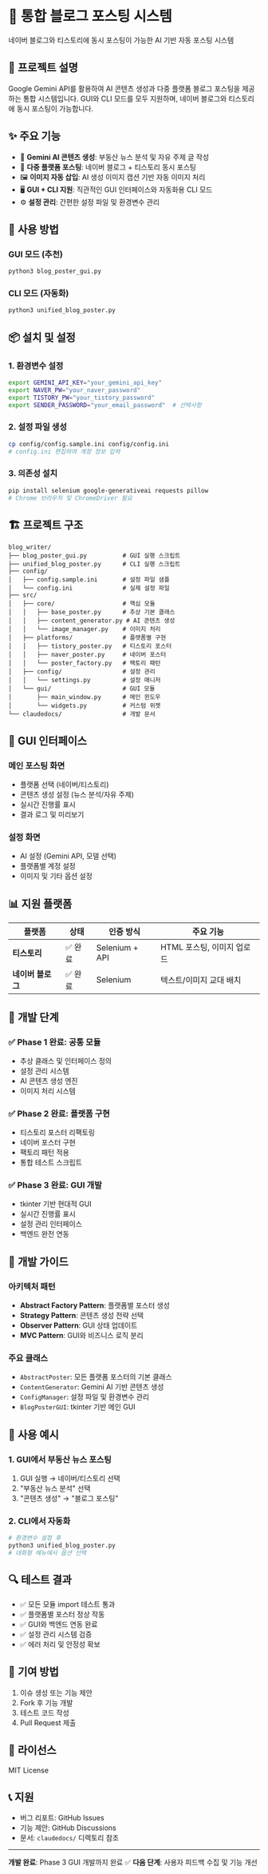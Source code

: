 # 🚀 통합 블로그 포스팅 시스템

네이버 블로그와 티스토리에 동시 포스팅이 가능한 AI 기반 자동 포스팅 시스템

## 📖 프로젝트 설명

Google Gemini API를 활용하여 AI 콘텐츠 생성과 다중 플랫폼 블로그 포스팅을 제공하는 통합 시스템입니다. GUI와 CLI 모드를 모두 지원하며, 네이버 블로그와 티스토리에 동시 포스팅이 가능합니다.

## ✨ 주요 기능

- 🤖 **Gemini AI 콘텐츠 생성**: 부동산 뉴스 분석 및 자유 주제 글 작성
- 📝 **다중 플랫폼 포스팅**: 네이버 블로그 + 티스토리 동시 포스팅
- 🖼️ **이미지 자동 삽입**: AI 생성 이미지 캡션 기반 자동 이미지 처리
- 🖥️ **GUI + CLI 지원**: 직관적인 GUI 인터페이스와 자동화용 CLI 모드
- ⚙️ **설정 관리**: 간편한 설정 파일 및 환경변수 관리

## 🎯 사용 방법

### GUI 모드 (추천)
```bash
python3 blog_poster_gui.py
```

### CLI 모드 (자동화)
```bash
python3 unified_blog_poster.py
```

## 📦 설치 및 설정

### 1. 환경변수 설정
```bash
export GEMINI_API_KEY="your_gemini_api_key"
export NAVER_PW="your_naver_password"
export TISTORY_PW="your_tistory_password"
export SENDER_PASSWORD="your_email_password"  # 선택사항
```

### 2. 설정 파일 생성
```bash
cp config/config.sample.ini config/config.ini
# config.ini 편집하여 계정 정보 입력
```

### 3. 의존성 설치
```bash
pip install selenium google-generativeai requests pillow
# Chrome 브라우저 및 ChromeDriver 필요
```

## 🏗️ 프로젝트 구조

```
blog_writer/
├── blog_poster_gui.py          # GUI 실행 스크립트
├── unified_blog_poster.py      # CLI 실행 스크립트
├── config/
│   ├── config.sample.ini       # 설정 파일 샘플
│   └── config.ini              # 실제 설정 파일
├── src/
│   ├── core/                   # 핵심 모듈
│   │   ├── base_poster.py      # 추상 기본 클래스
│   │   ├── content_generator.py # AI 콘텐츠 생성
│   │   └── image_manager.py    # 이미지 처리
│   ├── platforms/              # 플랫폼별 구현
│   │   ├── tistory_poster.py   # 티스토리 포스터
│   │   ├── naver_poster.py     # 네이버 포스터
│   │   └── poster_factory.py   # 팩토리 패턴
│   ├── config/                 # 설정 관리
│   │   └── settings.py         # 설정 매니저
│   └── gui/                    # GUI 모듈
│       ├── main_window.py      # 메인 윈도우
│       └── widgets.py          # 커스텀 위젯
└── claudedocs/                 # 개발 문서
```

## 🎨 GUI 인터페이스

### 메인 포스팅 화면
- 플랫폼 선택 (네이버/티스토리)
- 콘텐츠 생성 설정 (뉴스 분석/자유 주제)
- 실시간 진행률 표시
- 결과 로그 및 미리보기

### 설정 화면
- AI 설정 (Gemini API, 모델 선택)
- 플랫폼별 계정 설정
- 이미지 및 기타 옵션 설정

## 📊 지원 플랫폼

| 플랫폼 | 상태 | 인증 방식 | 주요 기능 |
|--------|------|-----------|-----------|
| **티스토리** | ✅ 완료 | Selenium + API | HTML 포스팅, 이미지 업로드 |
| **네이버 블로그** | ✅ 완료 | Selenium | 텍스트/이미지 교대 배치 |

## 🚦 개발 단계

### ✅ Phase 1 완료: 공통 모듈
- 추상 클래스 및 인터페이스 정의
- 설정 관리 시스템
- AI 콘텐츠 생성 엔진
- 이미지 처리 시스템

### ✅ Phase 2 완료: 플랫폼 구현
- 티스토리 포스터 리팩토링
- 네이버 포스터 구현
- 팩토리 패턴 적용
- 통합 테스트 스크립트

### ✅ Phase 3 완료: GUI 개발
- tkinter 기반 현대적 GUI
- 실시간 진행률 표시
- 설정 관리 인터페이스
- 백엔드 완전 연동

## 🔧 개발 가이드

### 아키텍처 패턴
- **Abstract Factory Pattern**: 플랫폼별 포스터 생성
- **Strategy Pattern**: 콘텐츠 생성 전략 선택
- **Observer Pattern**: GUI 상태 업데이트
- **MVC Pattern**: GUI와 비즈니스 로직 분리

### 주요 클래스
- `AbstractPoster`: 모든 플랫폼 포스터의 기본 클래스
- `ContentGenerator`: Gemini AI 기반 콘텐츠 생성
- `ConfigManager`: 설정 파일 및 환경변수 관리
- `BlogPosterGUI`: tkinter 기반 메인 GUI

## 📝 사용 예시

### 1. GUI에서 부동산 뉴스 포스팅
1. GUI 실행 → 네이버/티스토리 선택
2. "부동산 뉴스 분석" 선택
3. "콘텐츠 생성" → "블로그 포스팅"

### 2. CLI에서 자동화
```bash
# 환경변수 설정 후
python3 unified_blog_poster.py
# 대화형 메뉴에서 옵션 선택
```

## 🔍 테스트 결과

- ✅ 모든 모듈 import 테스트 통과
- ✅ 플랫폼별 포스터 정상 작동
- ✅ GUI와 백엔드 연동 완료
- ✅ 설정 관리 시스템 검증
- ✅ 에러 처리 및 안정성 확보

## 🤝 기여 방법

1. 이슈 생성 또는 기능 제안
2. Fork 후 기능 개발
3. 테스트 코드 작성
4. Pull Request 제출

## 📄 라이선스

MIT License

## 📞 지원

- 버그 리포트: GitHub Issues
- 기능 제안: GitHub Discussions
- 문서: `claudedocs/` 디렉토리 참조

---

**개발 완료**: Phase 3 GUI 개발까지 완료 ✅
**다음 단계**: 사용자 피드백 수집 및 기능 개선